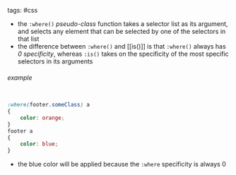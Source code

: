 tags: #css 

- the `:where()` _pseudo-class_ function takes a selector list as its argument, and selects any element that can be selected by one of the selectors in that list
- the difference between `:where()` and [[is()]] is that `:where()` always has _0 specificity_, whereas `:is()` takes on the specificity of the most specific selectors in its arguments
###### example
``` css

:where(footer.someClass) a
{
	color: orange;
}
footer a 
{
	color: blue;
}
```
- the blue color will be applied because the `:where` specificity is always 0